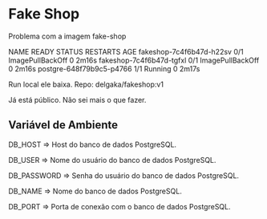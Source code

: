 # Fake Shop

Problema com a imagem fake-shop

NAME                       READY   STATUS             RESTARTS   AGE
fakeshop-7c4f6b47d-h22sv   0/1     ImagePullBackOff   0          2m16s
fakeshop-7c4f6b47d-tgfxl   0/1     ImagePullBackOff   0          2m16s
postgre-648f79b9c5-p4766   1/1     Running            0          2m17s

Run local ele baixa.
Repo: delgaka/fakeshop:v1

Já está público. Não sei mais o que fazer.


## Variável de Ambiente
DB_HOST	=> Host do banco de dados PostgreSQL.

DB_USER => Nome do usuário do banco de dados PostgreSQL.

DB_PASSWORD	=> Senha do usuário do banco de dados PostgreSQL.

DB_NAME	=>	Nome do banco de dados PostgreSQL.

DB_PORT	=>	Porta de conexão com o banco de dados PostgreSQL.
